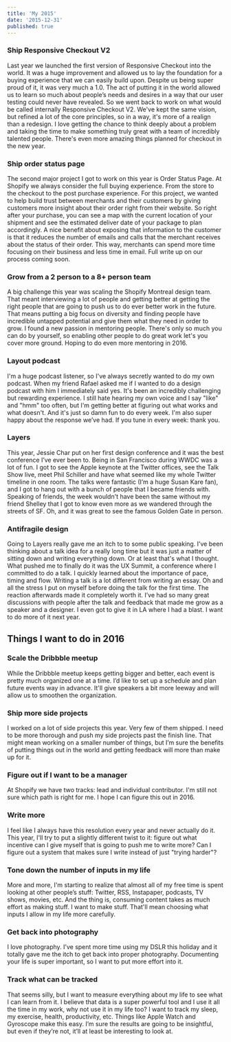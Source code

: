 ```yaml
---
title: 'My 2015'
date: '2015-12-31'
published: true
---
```


### Ship Responsive Checkout V2

Last year we launched the first version of Responsive Checkout into the world. It was a huge improvement and allowed us to lay the foundation for a buying experience that we can easily build upon. Despite us being super proud of it, it was very much a 1.0. The act of putting it in the world allowed us to learn so much about people’s needs and desires in a way that our user testing could never have revealed. So we went back to work on what would be called internally Responsive Checkout V2. We've kept the same vision, but refined a lot of the core principles, so in a way, it's more of a realign than a redesign. I love getting the chance to think deeply about a problem and taking the time to make something truly great with a team of incredibly talented people. There's even more amazing things planned for checkout in the new year.

### Ship order status page

The second major project I got to work on this year is Order Status Page. At Shopify we always consider the full buying experience. From the store to the checkout to the post purchase experience. For this project, we wanted to help build trust between merchants and their customers by giving customers more insight about their order right from their website. So right after your purchase, you can see a map with the current location of your shipment and see the estimated deliver date of your package to plan accordingly. A nice benefit about exposing that information to the customer is that it reduces the number of emails and calls that the merchant receives about the status of their order. This way, merchants can spend more time focusing on their business and less time in email. Full write up on our process coming soon.

### Grow from a 2 person to a 8+ person team

A big challenge this year was scaling the Shopify Montreal design team. That meant interviewing a lot of people and getting better at getting the right people that are going to push us to do ever better work in the future. That means putting a big focus on diversity and finding people have incredible untapped potential and give them what they need in order to grow. I found a new passion in mentoring people. There's only so much you can do by yourself, so enabling other people to do great work let's you cover more ground. Hoping to do even more mentoring in 2016.

### Layout podcast

I'm a huge podcast listener, so I've always secretly wanted to do my own podcast. When my friend Rafael asked me if I wanted to do a design podcast with him I immediately said yes. It's been an incredibly challenging but rewarding experience. I still hate hearing my own voice and I say "like" and "hmm" too often, but I'm getting better at figuring out what works and what doesn't. And it's just so damn fun to do every week. I'm also super happy about the response we’ve had. If you tune in every week: thank you.

### Layers

This year, Jessie Char put on her first design conference and it was the best conference I’ve ever been to. Being in San Francisco during WWDC was a lot of fun. I got to see the Apple keynote at the Twitter offices, see the Talk Show live, meet Phil Schiller and have what seemed like my whole Twitter timeline in one room. The talks were fantastic (I’m a huge Susan Kare fan), and I got to hang out with a bunch of people that I became friends with. Speaking of friends, the week wouldn't have been the same without my friend Shelley that I got to know even more as we wandered through the streets of SF. Oh, and it was great to see the famous Golden Gate in person.

### Antifragile design

Going to Layers really gave me an itch to to some public speaking. I’ve been thinking about a talk idea for a really long time but it was just a matter of sitting down and writing everything down. Or at least that's what I thought. What pushed me to finally do it was the UX Summit, a conference where I committed to do a talk. I quickly learned about the importance of pace, timing and flow. Writing a talk is a lot different from writing an essay. Oh and all the stress I put on myself before doing the talk for the first time. The reaction afterwards made it completely worth it. I’ve had so many great discussions with people after the talk and feedback that made me grow as a speaker and a designer. I even got to give it in LA where I had a blast. I want to do more of it next year.

<div class="bleeding-separator"></div>

<h2 class="hanging">Things I want to do in 2016</h2>

### Scale the Dribbble meetup
While the Dribbble meetup keeps getting bigger and better, each event is pretty much organized one at a time. I’d like to set up a schedule and plan future events way in advance. It'll give speakers a bit more leeway and will allow us to smoothen the organization.

### Ship more side projects
I worked on a lot of side projects this year. Very few of them shipped. I need to be more thorough and push my side projects past the finish line. That might mean working on a smaller number of things, but I’m sure the benefits of putting things out in the world and getting feedback will more than make up for it.

### Figure out if I want to be a manager
At Shopify we have two tracks: lead and individual contributor. I'm still not sure which path is right for me. I hope I can figure this out in 2016.

### Write more
I feel like I always have this resolution every year and never actually do it. This year, I'll try to put a slightly different twist to it: figure out what incentive can I give myself that is going to push me to write more? Can I figure out a system that makes sure I write instead of just "trying harder"?

### Tone down the number of inputs in my life
More and more, I'm starting to realize that almost all of my free time is spent looking at other people’s stuff: Twitter, RSS, Instapaper, podcasts, TV shows, movies, etc. And the thing is, consuming content takes as much effort as making stuff. I want to make stuff. That'll mean choosing what inputs I allow in my life more carefully.

### Get back into photography
I love photography. I’ve spent more time using my DSLR this holiday and it totally gave me the itch to get back into proper photography. Documenting your life is super important, so I want to put more effort into it.

### Track what can be tracked
That seems silly, but I want to measure everything about my life to see what I can learn from it. I believe that data is a super powerful tool and I use it all the time in my work, why not use it in my life too? I want to track my sleep, my exercise, health, productivity, etc. Things like Apple Watch and Gyroscope make this easy. I’m sure the results are going to be insightful, but even if they’re not, it’ll at least be interesting to look at.
